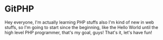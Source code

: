 # GitPHP
Hey everyone, I'm actually learning PHP stuffs also I'm kind of new in web stuffs, so I'm going to start since the beginning, like the Hello World until the high level PHP programmer, that's my goal, guys!
That's it, let's have fun!
